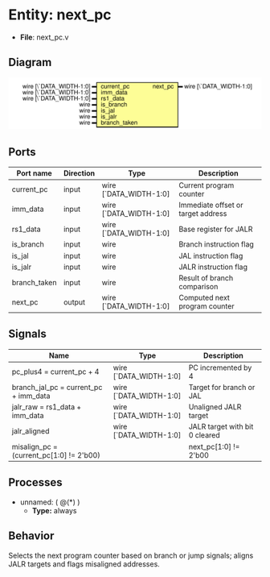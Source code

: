 
# Entity: next_pc 
- **File**: next_pc.v

## Diagram
![Diagram](next_pc.svg "Diagram")
## Ports

| Port name    | Direction | Type                   | Description |
| ------------ | --------- | ---------------------- | ----------- |
| current_pc   | input     | wire [`DATA_WIDTH-1:0] | Current program counter |
| imm_data     | input     | wire [`DATA_WIDTH-1:0] | Immediate offset or target address |
| rs1_data     | input     | wire [`DATA_WIDTH-1:0] | Base register for JALR |
| is_branch    | input     | wire                   | Branch instruction flag |
| is_jal       | input     | wire                   | JAL instruction flag |
| is_jalr      | input     | wire                   | JALR instruction flag |
| branch_taken | input     | wire                   | Result of branch comparison |
| next_pc      | output    | wire [`DATA_WIDTH-1:0] | Computed next program counter |

## Signals

| Name                                                              | Type                   | Description |
| ----------------------------------------------------------------- | ---------------------- | ----------- |
| pc_plus4 = current_pc + 4                                         | wire [`DATA_WIDTH-1:0] | PC incremented by 4 |
| branch_jal_pc = current_pc + imm_data                             | wire [`DATA_WIDTH-1:0] | Target for branch or JAL |
| jalr_raw = rs1_data + imm_data                                    | wire [`DATA_WIDTH-1:0] | Unaligned JALR target |
| jalr_aligned                                                      | wire [`DATA_WIDTH-1:0] | JALR target with bit 0 cleared |
| misalign_pc = (current_pc[1:0] != 2'b00) || next_pc[1:0] != 2'b00 | wire                   | Detects misaligned instruction addresses |

## Processes
- unnamed: ( @(*) )
  - **Type:** always

## Behavior
Selects the next program counter based on branch or jump signals; aligns JALR targets and flags misaligned addresses.
